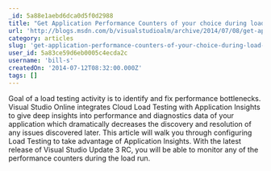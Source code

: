 ```yaml
---
_id: 5a88e1aebd6dca0d5f0d2988
title: "Get Application Performance Counters of your choice during load runs with Visual Studio Online"
url: 'http://blogs.msdn.com/b/visualstudioalm/archive/2014/07/08/get-application-performance-counters-of-your-choice-during-load-runs-with-visual-studio-online.aspx'
category: articles
slug: 'get-application-performance-counters-of-your-choice-during-load-runs-with-visual-studio-online'
user_id: 5a83ce59d6eb0005c4ecda2c
username: 'bill-s'
createdOn: '2014-07-12T08:32:00.000Z'
tags: []
---
```


Goal of a load testing activity is to identify and fix performance bottlenecks. Visual Studio Online integrates Cloud Load Testing with Application Insights to give deep insights into performance and diagnostics data of your application which dramatically decreases the discovery and resolution of any issues discovered later. This article will walk you through configuring Load Testing to take advantage of Application Insights. With the latest release of Visual Studio Update 3 RC, you will be able to monitor any of the performance counters during the load run.
